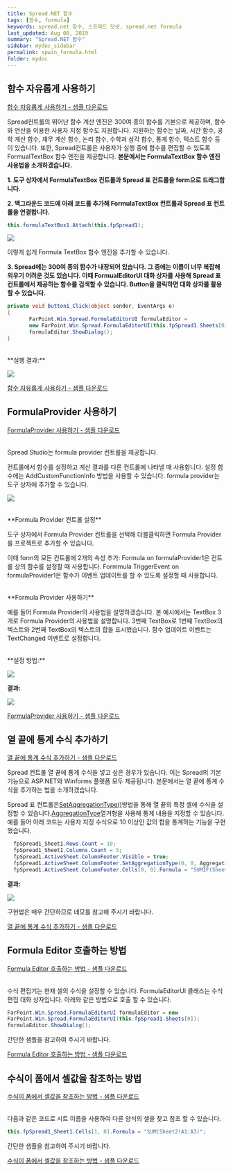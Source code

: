 ```yaml
---
title: Spread.NET 함수
tags: [함수, formula]
keywords: spread.net 함수, 스프레드 닷넷, spread.net formula
last_updated: Aug 08, 2019
summary: "Spread.NET 함수"
sidebar: mydoc_sidebar
permalink: spwin_formula.html
folder: mydoc
---
```


## 함수 자유롭게 사용하기

[함수 자유롭게 사용하기 - 샘플 다운로드](https://www.grapecity.co.kr/files/SpreadNET/Samples/WinformsSample/FormulaProviderCase.zip)

Spread컨트롤의 뛰어난 함수 계산 엔진은 300여 종의 함수를 기본으로 제공하며, 함수와 연산을 이용한 사용자 지정 함수도 지원합니다. 지원하는 함수는 날짜, 시간 함수, 공학 계산 함수, 재무 계산 함수, 논리 함수, 수학과 삼각 함수, 통계 함수, 텍스트 함수 등이 있습니다. 또한, Spread컨트롤은 사용자가 실행 중에 함수를 편집할 수 있도록 FormualTextBox 함수 엔진을 제공합니다. **본문에서는 FormulaTextBox 함수 엔진 사용법을 소개하겠습니다.**

**1. 도구 상자에서 FormulaTextBox 컨트롤과 Spread 표 컨트롤을 form으로 드래그합니다.**

**2. 백그라운드 코드에 아래 코드를 추가해 FormulaTextBox 컨트롤과 Spread 표 컨트롤을 연결합니다.**

```csharp
this.formulaTextBox1.Attach(this.fpSpread1);
```

![](https://www.grapecity.co.kr/images/training/spread/tc_winforms9-1-1.png)

이렇게 쉽게 Formula TextBox 함수 엔진을 추가할 수 있습니다.

**3. Spread에는 300여 종의 함수가 내장되어 있습니다. 그 중에는 이름이 너무 복잡해 외우기 어려운 것도 있습니다. 이때 FormualEditorUI 대화 상자를 사용해 Spread 표 컨트롤에서 제공하는 함수를 검색할 수 있습니다. Button을 클릭하면 대화 상자를 활용할 수 있습니다.**

```csharp
private void button1_Click(object sender, EventArgs e)
{
       FarPoint.Win.Spread.FormulaEditorUI formulaEditor =
       new FarPoint.Win.Spread.FormulaEditorUI(this.fpSpread1.Sheets[0]);
       formulaEditor.ShowDialog();
}
```

<br />
**실행 결과:**

![](https://www.grapecity.co.kr/images/training/spread/tc_winforms9-1-2.png)

[함수 자유롭게 사용하기 - 샘플 다운로드](https://www.grapecity.co.kr/files/SpreadNET/Samples/WinformsSample/FormulaProviderCase.zip)

## FormulaProvider 사용하기

[FormulaProvider 사용하기 - 샘플 다운로드](https://www.grapecity.co.kr/files/SpreadNET/Samples/WinformsSample/FormulaProvider.zip)
<br /><br />

Spread Studio는 formula provider 컨트롤을 제공합니다.

컨트롤에서 함수를 설정하고 계산 결과를 다른 컨트롤에 나타낼 때 사용합니다. 설정 함수에는 AddCustomFunctionInfo 방법을 사용할 수 있습니다. formula provider는 도구 상자에 추가할 수 있습니다.

![](https://www.grapecity.co.kr/images/training/spread/tc_winforms9-2-1.png)

<br />
**Formula Provider 컨트롤 설정**

도구 상자에서 Formula Provider 컨트롤을 선택해 더블클릭하면 Formula Provider를 프로젝트로 추가할 수 있습니다.

이때 form의 모든 컨트롤에 2개의 속성 추가: Formula on formulaProvider1은 컨트롤 상의 함수를 설정할 때 사용합니다. Formmula TriggerEvent on formulaProvider1은 함수가 이벤트 업데이트를 할 수 있도록 설정할 때 사용합니다.

<br />
**Formula Provider 사용하기**

예를 들어 Formula Provider의 사용법을 설명하겠습니다. 본 예시에서는 TextBox 3개로 Formula Provider의 사용법을 설명합니다. 3번째 TextBox로 1번째 TextBox의 텍스트와 2번째 TextBox의 텍스트의 합을 표시했습니다. 함수 업데이트 이벤트는 TextChanged 이벤트로 설정합니다.

<br />
**설정 방법:**

![](https://www.grapecity.co.kr/images/training/spread/tc_winforms9-2-2.png)

**결과:**

![](https://www.grapecity.co.kr/images/training/spread/tc_winforms9-2-3.png)

[FormulaProvider 사용하기 - 샘플 다운로드](https://www.grapecity.co.kr/files/SpreadNET/Samples/WinformsSample/FormulaProvider.zip)

## 열 끝에 통계 수식 추가하기

[열 끝에 통계 수식 추가하기 - 샘플 다운로드](https://www.grapecity.co.kr/files/SpreadNET/Samples/WinformsSample/CustomFormulaColFooterAggregation_CS.zip)

Spread 컨트롤 열 끝에 통계 수식을 넣고 싶은 경우가 있습니다. 이는 Spread의 기본 기능으로 ASP.NET와 Winforms 플랫폼 모두 제공됩니다. 본문에서는 열 끝에 통계 수식을 추가하는 법을 소개하겠습니다.

Spread 표 컨트롤은[SetAggregationType()](http://helpcentral.componentone.com/NetHelp/SpreadNet7/WF/FarPoint.Win.Spread~FarPoint.Win.Spread.ColumnFooter~SetAggregationType.html)방법을 통해 열 끝의 특정 셀에 수식을 설정할 수 있습니다.[AggregationType](http://helpcentral.componentone.com/NetHelp/SpreadNet7/WF/FarPoint.Win.Spread~FarPoint.Win.Spread.Model.AggregationType.html)열거형을 사용해 통계 내용을 지정할 수 있습니다.  
예를 들어 아래 코드는 사용자 지정 수식으로 10 이상인 값의 합을 통계하는 기능을 구현했습니다.

```csharp
  fpSpread1_Sheet1.Rows.Count = 10;
  fpSpread1_Sheet1.Columns.Count = 5;
  fpSpread1.ActiveSheet.ColumnFooter.Visible = true;
  fpSpread1.ActiveSheet.ColumnFooter.SetAggregationType(0, 0, AggregationType.Custom);
  fpSpread1.ActiveSheet.ColumnFooter.Cells[0, 0].Formula = "SUMIF(Sheet1!A:A,\">10\")";
```

**결과:**

![](https://www.grapecity.co.kr/images/training/spread/tc_winforms9-3-1.png)

구현법은 매우 간단하므로 데모를 참고해 주시기 바랍니다.

[열 끝에 통계 수식 추가하기 - 샘플 다운로드](https://www.grapecity.co.kr/files/SpreadNET/Samples/WinformsSample/CustomFormulaColFooterAggregation_CS.zip)

## Formula Editor 호출하는 방법

[Formula Editor 호출하는 방법 - 샘플 다운로드](http://www.grapecity.co.kr/files/SpreadNET/Samples/WinformsSample/spread_win_callformulaeditor.zip)
<br /><br />

수식 편집기는 현재 셀의 수식을 설정할 수 있습니다. FormulaEditorUI 클래스는 수식 편집 대화 상자입니다. 아래와 같은 방법으로 호출 할 수 있습니다.

```csharp
FarPoint.Win.Spread.FormulaEditorUI formulaEditor = new
FarPoint.Win.Spread.FormulaEditorUI(this.fpSpread1.Sheets[0]);
formulaEditor.ShowDialog();
```

간단한 샘플을 참고하여 주시기 바랍니다.

[Formula Editor 호출하는 방법 - 샘플 다운로드](http://www.grapecity.co.kr/files/SpreadNET/Samples/WinformsSample/spread_win_callformulaeditor.zip)

## 수식이 폼에서 셀값을 참조하는 방법

[수식이 폼에서 셀값을 참조하는 방법 - 샘플 다운로드](http://www.grapecity.co.kr/files/SpreadNET/Samples/WinformsSample/spread_win_callformulaeditor.zip)
<br/><br/>

다음과 같은 코드로 시트 이름을 사용하여 다른 양식의 셀을 찾고 참조 할 수 있습니다.

```csharp
this.fpSpread1_Sheet1.Cells[1, 0].Formula = "SUM(Sheet2!A1:A3)";
```

간단한 샘플을 참고하여 주시기 바랍니다.

[수식이 폼에서 셀값을 참조하는 방법 - 샘플 다운로드](http://www.grapecity.co.kr/files/SpreadNET/Samples/WinformsSample/spread_win_callformulaeditor.zip)
